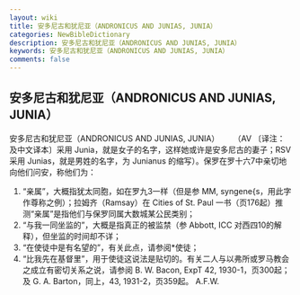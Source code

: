 ```yaml
---
layout: wiki
title: 安多尼古和犹尼亚（ANDRONICUS AND JUNIAS, JUNIA）
categories: NewBibleDictionary
description: 安多尼古和犹尼亚（ANDRONICUS AND JUNIAS, JUNIA）
keywords: 安多尼古和犹尼亚（ANDRONICUS AND JUNIAS, JUNIA）
comments: false
---
```


## 安多尼古和犹尼亚（ANDRONICUS AND JUNIAS, JUNIA）



安多尼古和犹尼亚（ANDRONICUS AND JUNIAS,
JUNIA）
　　（AV 〔译注：及中文译本〕采用 Junia，就是女子的名字，这样她或许是安多尼古的妻子；RSV 采用 Junias，就是男姓的名字，为 Junianus 的缩写）。保罗在罗十六7中亲切地向他们问安，称他们为：
1. “亲属”，大概指犹太同胞，如在罗九3一样（但是参 MM,
syngene{s，用此字作尊称之例）；拉姆齐（Ramsay）在 Cities of St. Paul 一书（页176起）推测“亲属”是指他们与保罗同属大数城某公民类别；
2. “与我一同坐监的”，大概是指真正的被监禁（参 Abbott, ICC 对西四10的解释），但坐监的时间却不详；
3. “在使徒中是有名望的”，有关此点，请参阅*使徒；
4. “比我先在基督里”，用于使徒这说法是贴切的。有关二人与以弗所或罗马教会之成立有密切关系之说，请参阅 B. W. Bacon, ExpT 42, 1930-1，页300起；及 G. A. Barton，同上，43, 1931-2，页359起。
A.F.W.



